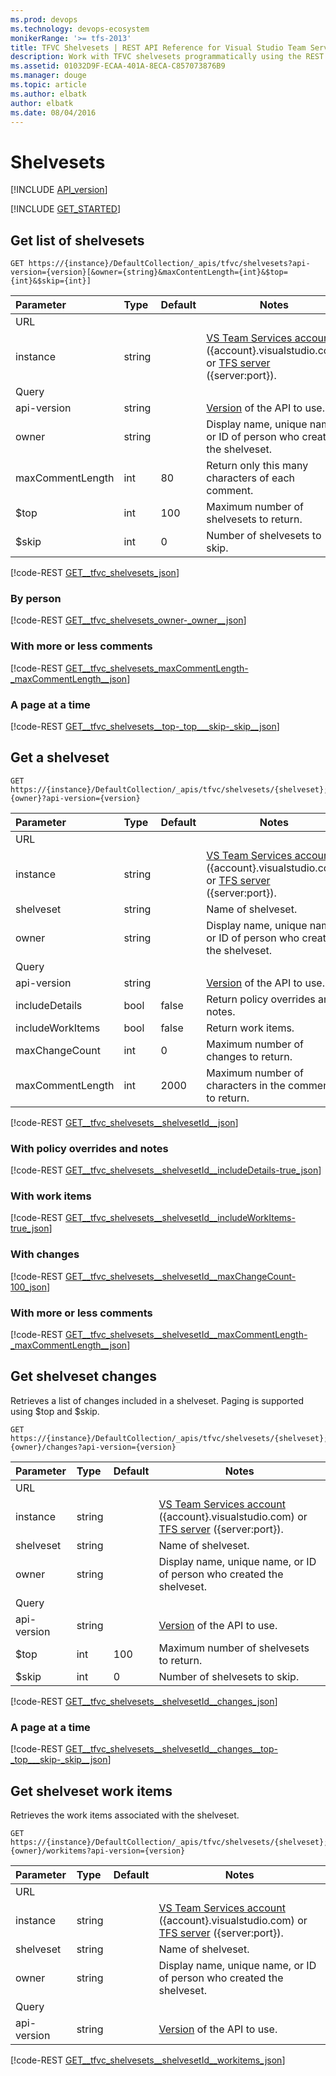 ```yaml
---
ms.prod: devops
ms.technology: devops-ecosystem
monikerRange: '>= tfs-2013'
title: TFVC Shelvesets | REST API Reference for Visual Studio Team Services and Team Foundation Server
description: Work with TFVC shelvesets programmatically using the REST APIs for Visual Studio Team Services and Team Foundation Server.
ms.assetid: 01032D9F-ECAA-401A-8ECA-C857073876B9
ms.manager: douge
ms.topic: article
ms.author: elbatk
author: elbatk
ms.date: 08/04/2016
---
```


# Shelvesets
[!INCLUDE [API_version](../_data/version.md)]

[!INCLUDE [GET_STARTED](../_data/get-started.md)]

## Get list of shelvesets

```no-highlight
GET https://{instance}/DefaultCollection/_apis/tfvc/shelvesets?api-version={version}[&owner={string}&maxContentLength={int}&$top={int}&$skip={int}]
```

| Parameter        | Type   | Default | Notes
|:-----------------|:-------|:--------|---------------------------------
| URL
| instance         | string |         | [VS Team Services account](/azure/devops/integrate/get-started/rest/basics) ({account}.visualstudio.com) or [TFS server](/azure/devops/integrate/get-started/rest/basics) ({server:port}).
| Query
| api-version      | string |         | [Version](../../concepts/rest-api-versioning.md) of the API to use.
| owner            | string |         | Display name, unique name, or ID of person who created the shelveset.
| maxCommentLength | int    | 80      | Return only this many characters of each comment.
| $top             | int    | 100     | Maximum number of shelvesets to return.
| $skip            | int    | 0       | Number of shelvesets to skip.

[!code-REST [GET__tfvc_shelvesets_json](./_data/shelvesets/GET__tfvc_shelvesets.json)]

### By person
[!code-REST [GET__tfvc_shelvesets_owner-_owner__json](./_data/shelvesets/GET__tfvc_shelvesets_owner-_owner_.json)]

### With more or less comments
[!code-REST [GET__tfvc_shelvesets_maxCommentLength-_maxCommentLength__json](./_data/shelvesets/GET__tfvc_shelvesets_maxCommentLength-_maxCommentLength_.json)]

### A page at a time
[!code-REST [GET__tfvc_shelvesets__top-_top___skip-_skip__json](./_data/shelvesets/GET__tfvc_shelvesets__top-_top___skip-_skip_.json)]


## Get a shelveset

```no-highlight
GET https://{instance}/DefaultCollection/_apis/tfvc/shelvesets/{shelveset};{owner}?api-version={version}
```

| Parameter        | Type   | Default | Notes
|:-----------------|:-------|:--------|---------------------------------
| URL
| instance         | string |         | [VS Team Services account](/azure/devops/integrate/get-started/rest/basics) ({account}.visualstudio.com) or [TFS server](/azure/devops/integrate/get-started/rest/basics) ({server:port}).
| shelveset        | string |         | Name of shelveset.
| owner            | string |         | Display name, unique name, or ID of person who created the shelveset.
| Query
| api-version      | string |         | [Version](../../concepts/rest-api-versioning.md) of the API to use.
| includeDetails   | bool   | false   | Return policy overrides and notes.
| includeWorkItems | bool   | false   | Return work items.
| maxChangeCount   | int    | 0       | Maximum number of changes to return. 
| maxCommentLength | int    | 2000    | Maximum number of characters in the comment to return.

[!code-REST [GET__tfvc_shelvesets__shelvesetId__json](./_data/shelvesets/GET__tfvc_shelvesets__shelvesetId_.json)]

### With policy overrides and notes
[!code-REST [GET__tfvc_shelvesets__shelvesetId__includeDetails-true_json](./_data/shelvesets/GET__tfvc_shelvesets__shelvesetId__includeDetails-true.json)]

### With work items
[!code-REST [GET__tfvc_shelvesets__shelvesetId__includeWorkItems-true_json](./_data/shelvesets/GET__tfvc_shelvesets__shelvesetId__includeWorkItems-true.json)]

### With changes
[!code-REST [GET__tfvc_shelvesets__shelvesetId__maxChangeCount-100_json](./_data/shelvesets/GET__tfvc_shelvesets__shelvesetId__maxChangeCount-100.json)]

### With more or less comments
[!code-REST [GET__tfvc_shelvesets__shelvesetId__maxCommentLength-_maxCommentLength__json](./_data/shelvesets/GET__tfvc_shelvesets__shelvesetId__maxCommentLength-_maxCommentLength_.json)]

## Get shelveset changes
Retrieves a list of changes included in a shelveset. Paging is supported using $top and $skip.

```no-highlight
GET https://{instance}/DefaultCollection/_apis/tfvc/shelvesets/{shelveset};{owner}/changes?api-version={version}
```

| Parameter        | Type   | Default | Notes
|:-----------------|:-------|:--------|---------------------------------
| URL
| instance         | string |         | [VS Team Services account](/azure/devops/integrate/get-started/rest/basics) ({account}.visualstudio.com) or [TFS server](/azure/devops/integrate/get-started/rest/basics) ({server:port}).
| shelveset        | string |         | Name of shelveset.
| owner            | string |         | Display name, unique name, or ID of person who created the shelveset.
| Query
| api-version      | string |         | [Version](../../concepts/rest-api-versioning.md) of the API to use.
| $top             | int    | 100     | Maximum number of shelvesets to return.
| $skip            | int    | 0       | Number of shelvesets to skip.

[!code-REST [GET__tfvc_shelvesets__shelvesetId__changes_json](./_data/shelvesets/GET__tfvc_shelvesets__shelvesetId__changes.json)]

### A page at a time
[!code-REST [GET__tfvc_shelvesets__shelvesetId__changes__top-_top___skip-_skip__json](./_data/shelvesets/GET__tfvc_shelvesets__shelvesetId__changes__top-_top___skip-_skip_.json)]

## Get shelveset work items

Retrieves the work items associated with the shelveset. 

```no-highlight
GET https://{instance}/DefaultCollection/_apis/tfvc/shelvesets/{shelveset};{owner}/workitems?api-version={version}
```

| Parameter        | Type   | Default | Notes
|:-----------------|:-------|:--------|---------------------------------
| URL
| instance         | string |         | [VS Team Services account](/azure/devops/integrate/get-started/rest/basics) ({account}.visualstudio.com) or [TFS server](/azure/devops/integrate/get-started/rest/basics) ({server:port}).
| shelveset        | string |         | Name of shelveset.
| owner            | string |         | Display name, unique name, or ID of person who created the shelveset.
| Query
| api-version      | string |         | [Version](../../concepts/rest-api-versioning.md) of the API to use.

[!code-REST [GET__tfvc_shelvesets__shelvesetId__workitems_json](./_data/shelvesets/GET__tfvc_shelvesets__shelvesetId__workitems.json)]
